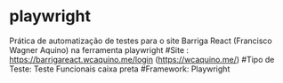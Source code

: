 # playwright
Prática de automatização de testes para o site Barriga React (Francisco Wagner Aquino) na ferramenta playwright
#Site : https://barrigareact.wcaquino.me/login (https://wcaquino.me/)
#Tipo de Teste: Teste Funcionais caixa preta
#Framework: Playwright
